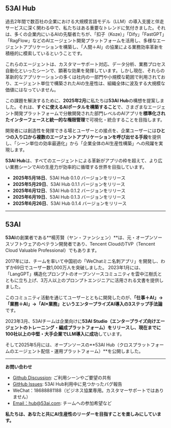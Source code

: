 ## 53AI Hub

過去2年間で数百社の企業における大規模言語モデル（LLM）の導入支援と伴走サービスに深く関わる中で、私たちはある重要なトレンドに気付きました。それは、多くの企業内にいるAIの先駆者たちが、「扣子（Koze）」「Dify」「FastGPT」「RagFlow」などのAIエージェント開発プラットフォームを活用し、多様なエージェントアプリケーションを構築し、「人間＋AI」の協業による業務効率革新を積極的に模索しているということです。

これらのエージェントは、カスタマーサポート対応、データ分析、業務プロセス自動化といったシーンで、顕著な効果を発揮しています。しかし現在、それらの革新的なアプリケーションの多くは社内の一部門や小規模な範囲で利用されており、エージェント単位で構築されたAIの生産性は、組織全体に波及する大規模な価値にはなっていません。

この課題を解決するために、**2025年2月**に私たちは**53AI Hub**の構想を提案しました。それは、**すぐに使えるAIポータルを構築すること**で、さまざまなエージェント開発プラットフォームで分散開発された部門レベルのAIアプリを**標準化されたインターフェースと統一的な権限管理**で可視化・統合することを目指します。

開発者には創造性を発揮できる場とユーザーとの接点を、企業ユーザーには**ひとつの入り口から複数のエージェントアプリケーションを呼び出せる手段**を提供し、「シーン単位の効率最適化」から「企業全体のAI生産性構築」への飛躍を実現します。

**53AI Hub**は、すべてのエージェントによる革新がアプリの枠を超えて、より広い業務シーンでAIの生産力が効率的に循環する世界を目指しています。

* **2025年5月18日**、53AI Hub 0.1.0 バージョンをリリース
* **2025年5月29日**、53AI Hub 0.1.1 バージョンをリリース
* **2025年6月12日**、53AI Hub 0.1.2 バージョンをリリース
* **2025年6月19日**、53AI Hub 0.1.3 バージョンをリリース
* **2025年6月26日**、53AI Hub 0.1.4 バージョンをリリース

---

## 53AI

**53AI**の創業者である\*\*楊芳賢（ヤン・ファンシェン）\*\*は、元・オープンソースソフトウェアのベテラン開発者であり、Tencent CloudのTVP（Tencent Cloud Valuable Professional）でもあります。

2017年には、チームを率いて中国初の「WeChatミニ名刺アプリ」を開発し、わずか69日でユーザー数1,000万人を突破しました。
2023年1月には、「LangGPT」構造化プロンプトのオープンソースコミュニティを雲中江樹氏とともに立ち上げ、3万人以上のプロンプトエンジニアに活用される文書を提供しました。

このコミュニティ活動を通じてユーザーとともに開発したのが、**「仕事＋AI」→「業務＋AI」→「AI×業務」というエンタープライズAI導入の3ステップ手法論**です。

2023年3月、53AIチームは企業向けに**53AI Studio（エンタープライズ向けエージェントのトレーニング・編成プラットフォーム）をリリースし、現在までに100社以上の中堅・大手企業でLLM導入に成功**しています。

そして2025年5月には、オープンソースの\*\*53AI Hub（クロスプラットフォームのエージェント配信・運用プラットフォーム）\*\*を公開しました。

---

**お問い合わせ**

* [Github Discussion](https://github.com/53AI/53AIHub/discussions): ご利用シーンやご要望の共有
* [GitHub Issues](https://github.com/53AI/53AIHub/issues): 53AI Hub利用中に見つかったバグ報告
* WeChat：18688881188（ビジネス協業専用。カスタマーサポートではありません）
* [Email：hub@53ai.com](mailto:hub@53ai.com): チームへの参加希望など

**私たちは、あなたと共にAI生産性のリーダーを目指すことを楽しみにしています。**

